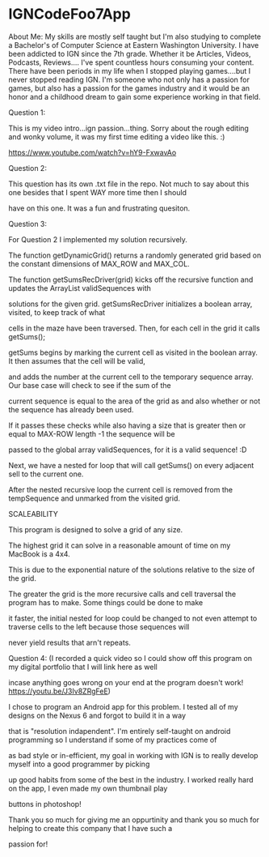 # IGNCodeFoo7App

About Me: My skills are mostly self taught but I'm also studying to complete a Bachelor's of Computer Science at Eastern Washington University. I have been addicted to IGN since the 7th grade. Whether it be Articles, Videos, Podcasts, Reviews.... I've spent countless hours consuming your content. There have been periods in my life when I stopped playing games....but I never stopped reading IGN. I'm someone who not only has a passion for games, but also has a passion for the games industry and it would be an honor and a childhood dream to gain some experience working in that field.

Question 1:

  This is my video intro...ign passion...thing. Sorry about the rough editing and wonky volume,
it was my first time editing a video like this. :)

https://www.youtube.com/watch?v=hY9-FxwavAo

Question 2:

  This question has its own .txt file in the repo. Not much to say about this one besides that I spent WAY more time then I should 
  
  have on this one. It was a fun and frustrating quesiton.



Question 3:

For Question 2 I implemented my solution recursively.

 The function getDynamicGrid() returns a randomly generated grid based on the constant dimensions of MAX_ROW and MAX_COL.

The function getSumsRecDriver(grid) kicks off the recursive function and updates the ArrayList validSequences with 

solutions for the given grid. getSumsRecDriver initializes a boolean array, visited, to keep track of what 

cells in the maze have been traversed. Then, for each cell in the grid it calls getSums();

getSums begins by marking the current cell as visited in the boolean array. It then assumes that the cell will be valid, 

and adds the number at the current cell to the temporary sequence array. Our base case will check to see if the sum of the 

current sequence is equal to the area of the grid as and also whether or not the sequence has already been used. 

If it passes these checks while also having a size that is greater then or equal to MAX-ROW length -1 the sequence will be 

passed to the global array validSequences, for it is a valid sequence! :D

Next, we have a nested for loop that will call getSums() on every adjacent sell to the current one.  

After the nested recursive loop the current cell is removed from the tempSequence and unmarked from the visited grid.


SCALEABILITY

This program is designed to solve a grid of any size. 

The highest grid it can solve in a reasonable amount of time on my MacBook is a 4x4. 

This is due to the exponential nature of the solutions relative to the size of the grid. 

The greater the grid is the more recursive calls and cell traversal the program has to make. Some things could be done to make 

it faster, the initial nested for loop could be changed to not even attempt to traverse cells to the left because those sequences will

never yield results that arn't repeats.


Question 4: (I recorded a quick video so I could show off this program on my digital portfolio that I will link here as well 

incase anything goes wrong on your end at the program doesn't work! https://youtu.be/J3Iv8ZRgFeE)


  I chose to program an Android app for this problem. I tested all of my designs on the Nexus 6 and forgot to build it in a way
  
that is "resolution indapendent". I'm entirely self-taught on android programming so I understand if some of my practices come of
  
as bad style or in-efficient, my goal in working with IGN is to really develop myself into a good programmer by picking
  
up good habits from some of the best in the industry. I worked really hard on the app, I even made my own thumbnail play

buttons in photoshop!



Thank you so much for giving me an oppurtinity and thank you so much for helping to create this company that I have such a 

passion for!



